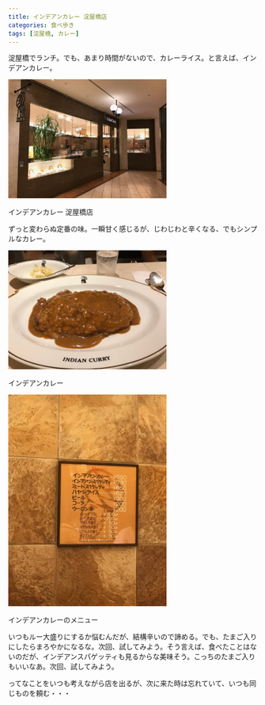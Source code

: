```yaml
---
title: インデアンカレー 淀屋橋店
categories: 食べ歩き
tags: [淀屋橋, カレー]
---
```


淀屋橋でランチ。でも、あまり時間がないので、カレーライス。と言えば、インデアンカレー。

<div class="post-img">
<a href="/assets/images/20170516a/IMG_0794.jpg">
<img src="/assets/images/20170516a/IMG_0794.jpg" width="320px">
</a>
<p>インデアンカレー 淀屋橋店</p>
</div>

ずっと変わらぬ定番の味。一瞬甘く感じるが、じわじわと辛くなる、でもシンプルなカレー。

<div class="post-img">
<a href="/assets/images/20170516a/IMG_0791.jpg">
<img src="/assets/images/20170516a/IMG_0791.jpg" width="320px">
</a>
<p>インデアンカレー</p>
</div>

<div class="post-img">
<a href="/assets/images/20170516a/IMG_0792.jpg">
<img src="/assets/images/20170516a/IMG_0792.jpg" width="320px">
</a>
<p>インデアンカレーのメニュー</p>
</div>

いつもルー大盛りにするか悩むんだが、結構辛いので諦める。でも、たまご入りにしたらまろやかになるな。次回、試してみよう。そう言えば、食べたことはないのだが、インデアンスパゲッティも見るからな美味そう。こっちのたまご入りもいいなあ。次回、試してみよう。

ってなことをいつも考えながら店を出るが、次に来た時は忘れていて、いつも同じものを頼む・・・
